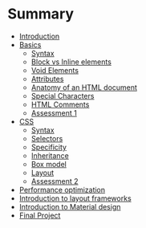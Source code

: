 # Summary

* [Introduction](README.md)
* [Basics](01_basics/_basics.md)
   * [Syntax](01_basics/01_syntax.md)
   * [Block vs Inline elements](01_basics/02_block_vs_inline_elements.md)
   * [Void Elements](01_basics/03_void_elements.md)
   * [Attributes](01_basics/04_attributes.md)
   * [Anatomy of an HTML document](01_basics/05_anatomy_of_an_html_document.md)
   * [Special Characters](01_basics/06_special_characters.md)
   * [HTML Comments](01_basics/07_html_comments.md)
   * [Assessment 1](01_basics/assessment_1.md)
* [CSS](02_css/_css.md)
  * [Syntax](02_css/01_syntax.md)
  * [Selectors](02_css/02_selectors)
  * [Specificity](02_css/03_specificity.md)
  * [Inheritance](02_css/04_inheritance.md)
  * [Box model](02_css/05_box_model.md)
  * [Layout](02_css/06_layout.md)
  * [Assessment 2](02_css/assessment_2.md)
* [Performance optimization]()
* [Introduction to layout frameworks]()
* [Introduction to Material design]()
* [Final Project]()
